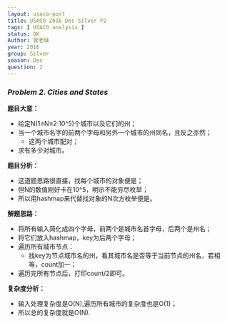 ```yaml
---
layout: usaco-post
title: USACO 2016 Dec Silver P2
tags: [ USACO analysis ]
status: OK
Author: 曾老城
year: 2016
group: Silver
season: Dec
question: 2
---
```


### *Problem 2. Cities and States*

**题目大意：**

* 给定N(1≤N≤2·10^5)个城市以及它们的州；
* 当一个城市名字的前两个字母和另外一个城市的州同名，且反之亦然；
  * 这两个城市配对；
* 求有多少对城市。

**题目分析：**

* 这道题思路很直接，找每个城市的对象便是；
* 但N的数值刚好卡在10^5，明示不能穷尽枚举；
* 所以用hashmap来代替找对象的N次方枚举便是。

**解题思路：**

* 将所有输入简化成四个字母，前两个是城市名首字母，后两个是州名；
* 将它们放入hashmap，key为后两个字母；
* 遍历所有城市节点：
  * 找key为节点城市名的州，看其城市名是否等于当前节点的州名，若相等，count加一；
* 遍历完所有节点后，打印count/2即可。

**复杂度分析：**

* 输入处理复杂度是O(N),遍历所有城市的复杂度也是O(1)；
* 所以总的复杂度就是O(N).

